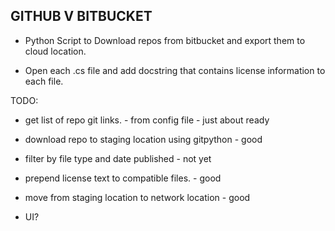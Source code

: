 GITHUB V BITBUCKET
------------------

- Python Script to Download repos from bitbucket and export them to cloud location.

- Open each .cs file and add docstring that contains license information to each file.

	

TODO:

- get list of repo git links. - from config file - just about ready

- download repo to staging location using gitpython - good

- filter by file type and date published - not yet

- prepend license text to compatible files. - good

- move from staging location to network location - good

- UI?

